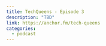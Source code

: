 ```yaml
---
title: TechQueens - Episode 3
description: "TBD"
link: https://anchor.fm/tech-queens
categories:
  - podcast
---
```

